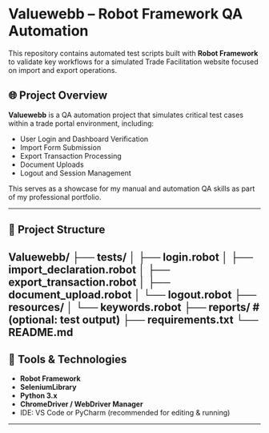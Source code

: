 # Valuewebb – Robot Framework QA Automation

This repository contains automated test scripts built with **Robot Framework** to validate key workflows for a simulated Trade Facilitation website focused on import and export operations.

## 🌐 Project Overview

**Valuewebb** is a QA automation project that simulates critical test cases within a trade portal environment, including:
- User Login and Dashboard Verification
- Import Form Submission
- Export Transaction Processing
- Document Uploads
- Logout and Session Management

This serves as a showcase for my manual and automation QA skills as part of my professional portfolio.

---

## 📁 Project Structure
Valuewebb/
├── tests/
│   ├── login.robot
│   ├── import_declaration.robot
│   ├── export_transaction.robot
│   ├── document_upload.robot
│   └── logout.robot
├── resources/
│   └── keywords.robot
├── reports/                 # (optional: test output)
├── requirements.txt
└── README.md
---

## 🔧 Tools & Technologies

- **Robot Framework**
- **SeleniumLibrary**
- **Python 3.x**
- **ChromeDriver / WebDriver Manager**
- IDE: VS Code or PyCharm (recommended for editing & running)

---
